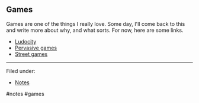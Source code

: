 ## Games

Games are one of the things I really love. Some day, I'll come back to this and
write more about why, and what sorts. For now, here are some links.

- [Ludocity](../bookmarks/games/ludocity.md)
- [Pervasive games](games/pervasive-games.md)
- [Street games](games/street-games.md)

---

Filed under:

- [Notes](../notes.md)

#notes #games
